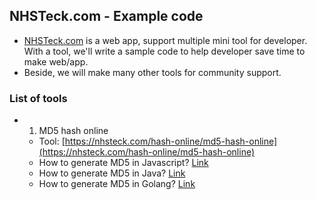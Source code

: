 ## NHSTeck.com - Example code
* [NHSTeck.com](https://nhsteck.com) is a web app, support multiple mini tool for developer. With a tool, we'll write a sample code to help developer save time to make web/app. 
* Beside, we will make many other tools for community support.

### List of tools
* 1. MD5 hash online
  * Tool: [https://nhsteck.com/hash-online/md5-hash-online](https://nhsteck.com/hash-online/md5-hash-online)
  * How to generate MD5 in Javascript? [Link](https://nhsteck.com#code_js)
  * How to generate MD5 in Java? [Link](https://nhsteck.com#code_java)
  * How to generate MD5 in Golang? [Link](https://nhsteck.com#code_go)